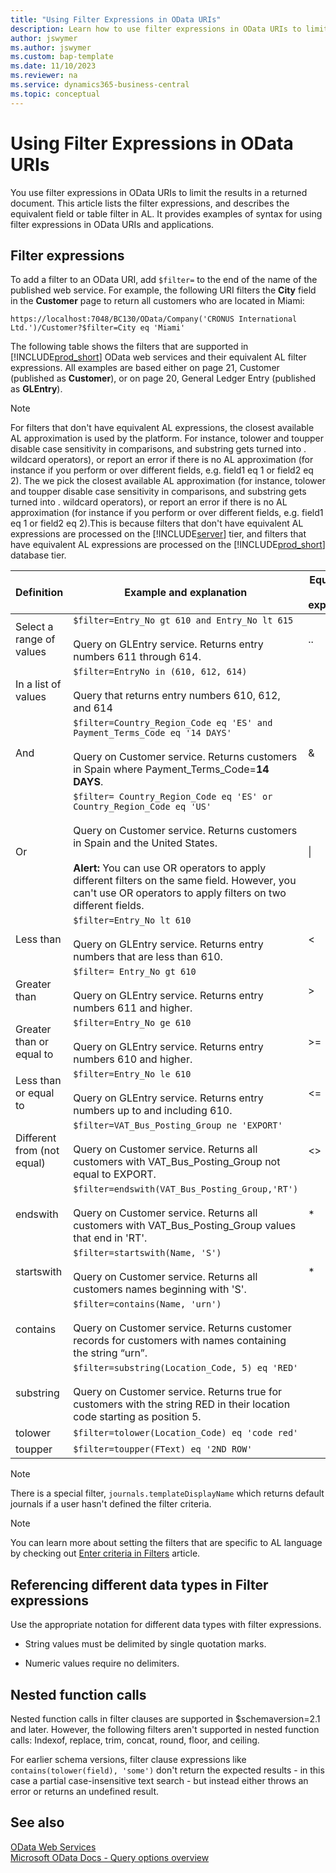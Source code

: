 ```yaml
---
title: "Using Filter Expressions in OData URIs"
description: Learn how to use filter expressions in OData URIs to limit the results returned in a document.
author: jswymer
ms.author: jswymer
ms.custom: bap-template
ms.date: 11/10/2023
ms.reviewer: na
ms.service: dynamics365-business-central
ms.topic: conceptual
---
```

# Using Filter Expressions in OData URIs

You use filter expressions in OData URIs to limit the results in a returned document. This article lists the filter expressions, and describes the equivalent field or table filter in AL. It provides examples of syntax for using filter expressions in OData URIs and applications.  

## Filter expressions  

 To add a filter to an OData URI, add `$filter=` to the end of the name of the published web service. For example, the following URI filters the **City** field in the **Customer** page to return all customers who are located in Miami:  

```  
https://localhost:7048/BC130/OData/Company('CRONUS International Ltd.')/Customer?$filter=City eq 'Miami'  
```  

 The following table shows the filters that are supported in [!INCLUDE[prod_short](../developer/includes/prod_short.md)] OData web services and their equivalent AL filter expressions. All examples are based either on page 21, Customer \(published as **Customer**\), or on page 20, General Ledger Entry \(published as **GLEntry**\).  

> [!NOTE]  
> For filters that don't have equivalent AL expressions, the closest available AL approximation is used by the platform. For instance, tolower and toupper disable case sensitivity in comparisons, and substring gets turned into . wildcard operators), or report an error if there is no AL approximation (for instance if you perform or over different fields, e.g. field1 eq 1 or field2 eq 2). The  we pick the closest available AL approximation (for instance, tolower and toupper disable case sensitivity in comparisons, and substring gets turned into . wildcard operators), or report an error if there is no AL approximation (for instance if you perform or over different fields, e.g. field1 eq 1 or field2 eq 2).This is because filters that don't have equivalent AL expressions are processed on the [!INCLUDE[server](../developer/includes/server.md)] tier, and filters that have equivalent AL expressions are processed on the [!INCLUDE[prod_short](../developer/includes/prod_short.md)] database tier.  

|Definition|Example and explanation|Equivalent AL expression|  
|----------------|-----------------------------|---------------------------------|  
|Select a range of values|`$filter=Entry_No gt 610 and Entry_No lt 615`<br /><br /> Query on GLEntry service. Returns entry numbers 611 through 614.|..|
|In a list of values|`$filter=EntryNo in (610, 612, 614)`<br /><br /> Query that returns entry numbers 610, 612, and 614||  
|And|`$filter=Country_Region_Code eq 'ES' and Payment_Terms_Code eq '14 DAYS'`<br /><br /> Query on Customer service. Returns customers in Spain where Payment\_Terms\_Code=**14 DAYS**.|&|  
|Or|`$filter= Country_Region_Code eq 'ES' or Country_Region_Code eq 'US'`<br /><br /> Query on Customer service. Returns customers in Spain and the United States.<br /><br /> **Alert:** You can use OR operators to apply different filters on the same field. However, you can't use OR operators to apply filters on two different fields.|&#124;|  
|Less than|`$filter=Entry_No lt 610`<br /><br /> Query on GLEntry service. Returns entry numbers that are less than 610.|\<|  
|Greater than|`$filter= Entry_No gt 610`<br /><br /> Query on GLEntry service. Returns entry numbers 611 and higher.|>|  
|Greater than or equal to|`$filter=Entry_No ge 610`<br /><br /> Query on GLEntry service. Returns entry numbers 610 and higher.|>=|  
|Less than or equal to|`$filter=Entry_No le 610`<br /><br /> Query on GLEntry service. Returns entry numbers up to and including 610.|\<=|  
|Different from \(not equal\)|`$filter=VAT_Bus_Posting_Group ne 'EXPORT'`<br /><br /> Query on Customer service. Returns all customers with VAT\_Bus\_Posting\_Group not equal to EXPORT.|\<>|  
|endswith|`$filter=endswith(VAT_Bus_Posting_Group,'RT')`<br /><br /> Query on Customer service. Returns all customers with VAT\_Bus\_Posting\_Group values that end in 'RT'.|\*|  
|startswith|`$filter=startswith(Name, 'S')`<br /><br /> Query on Customer service. Returns all customers names beginning with 'S'.|\*|  
|contains|`$filter=contains(Name, 'urn')`<br /><br /> Query on Customer service. Returns customer records for customers with names containing the string “urn”.||  
|substring|`$filter=substring(Location_Code, 5) eq 'RED'`<br /><br /> Query on Customer service. Returns true for customers with the string RED in their location code starting as position 5.||  
|tolower|`$filter=tolower(Location_Code) eq 'code red'`||  
|toupper|`$filter=toupper(FText) eq '2ND ROW'`||  

<!--
|indexof|`$filter=indexof(Location_Code, 'BLUE') eq 0`<br /><br /> Query on Customer service. Returns customer records for customers having a location code beginning with the string BLUE.||
|replace|`$filter=replace(City, 'Miami', 'Tampa') eq 'CODERED'`||
|concat|`$filter=concat(concat(FText, ', '), FCode) eq '2nd row, CODE RED'`||  
|round|`$filter=round(FDecimal) eq 1`||  
|floor|`$filter=floor(FDecimal) eq 0`||  
|ceiling|`$filter=ceiling(FDecimal) eq 1`|| 
|trim|`$filter=trim(FCode) eq 'CODE RED'`||       -->

>[!Note]
> There is a special filter, `journals.templateDisplayName` which returns default journals if a user hasn't defined the filter criteria.

> [!NOTE]  
> You can learn more about setting the filters that are specific to AL language by checking out [Enter criteria in Filters](../developer/devenv-entering-criteria-in-filters.md) article.

## Referencing different data types in Filter expressions

Use the appropriate notation for different data types with filter expressions.  

- String values must be delimited by single quotation marks.  

- Numeric values require no delimiters.

## Nested function calls

Nested function calls in filter clauses are supported in $schemaversion=2.1 and later. However, the following filters aren't supported in nested function calls: Indexof, replace, trim, concat, round, floor, and ceiling. 

For earlier schema versions, filter clause expressions like `contains(tolower(field), 'some')` don't return the expected results - in this case a partial case-insensitive text search - but instead either throws an error or returns an undefined result.

## See also

[OData Web Services](OData-Web-Services.md)  
[Microsoft OData Docs - Query options overview](/odata/concepts/queryoptions-overview)  
